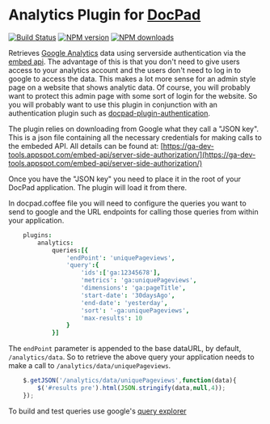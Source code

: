 # Analytics Plugin for [DocPad](http://docpad.org)

[![Build Status](https://img.shields.io/travis/SteveMcArthur/docpad-plugin-analytics/master.svg)](https://travis-ci.org/SteveMcArthur/docpad-plugin-analytics "Check this project's build status on TravisCI")
[![NPM version](https://img.shields.io/npm/v/docpad-plugin-analytics.svg)](https://www.npmjs.com/package/docpad-plugin-analytics "View this project on NPM")
[![NPM downloads](https://img.shields.io/npm/dm/docpad-plugin-analytics.svg)](https://www.npmjs.com/package/docpad-plugin-analytics "View this project on NPM")

Retrieves [Google Analytics](https://www.google.com/analytics/) data using serverside authentication via the [embed api](https://ga-dev-tools.appspot.com/embed-api/server-side-authorization/). The advantage of this is that you don't need to give users access to your analytics account and the users don't need to log in to google to access the data. This makes a lot more sense for an admin style page on a website that shows analytic data. Of course, you will probably want to protect this admin page with some sort of login for the website. So you will probably want to use this plugin in conjunction with an authentication plugin such as [docpad-plugin-authentication](https://www.npmjs.com/package/docpad-plugin-authentication).

The plugin relies on downloading from Google what they call a "JSON key". This is a json file containing all the necessary credentials for making calls to the embeded API. All details can be found at: [https://ga-dev-tools.appspot.com/embed-api/server-side-authorization/](https://ga-dev-tools.appspot.com/embed-api/server-side-authorization/) 

Once you have the "JSON key" you need to place it in the root of your DocPad application. The plugin will load it from there.

In docpad.coffee file you will need to configure the queries you want to send to google and the URL endpoints for calling those queries from within your application.

````coffee
    plugins:
        analytics:
            queries:[{
                'endPoint': 'uniquePageviews',
                'query':{
                    'ids':['ga:12345678'],
                    'metrics': 'ga:uniquePageviews',
                    'dimensions': 'ga:pageTitle',
                    'start-date': '30daysAgo',
                    'end-date': 'yesterday',
                    'sort': '-ga:uniquePageviews',
                    'max-results': 10
                }
            }]
````

The `endPoint` parameter is appended to the base dataURL, by default, `/analytics/data`. So to retrieve the above query your application needs to make a call to `/analytics/data/uniquePageviews`.

```js
    $.getJSON('/analytics/data/uniquePageviews',function(data){
        $('#results pre').html(JSON.stringify(data,null,4));
    });
```

To build and test queries use google's [query explorer](https://ga-dev-tools.appspot.com/query-explorer/)
